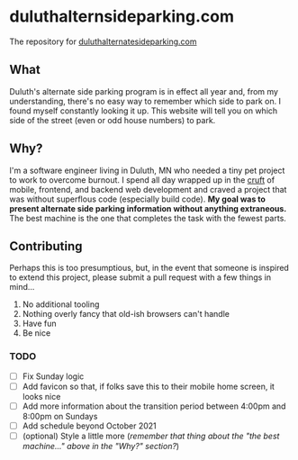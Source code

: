 # duluthalternsideparking.com

The repository for [duluthalternatesideparking.com](https://duluthalternatesideparking.com)

## What

Duluth's alternate side parking program is in effect all year and, from my understanding, there's no easy way to remember which side to park on.  I found myself constantly looking it up.  This website will tell you on which side of the street (even or odd house numbers) to park.

## Why?

I'm a software engineer living in Duluth, MN who needed a tiny pet project to work to overcome burnout.  I spend all day wrapped up in the [cruft](https://en.wikipedia.org/wiki/Cruft) of mobile, frontend, and backend web development and craved a project that was without superflous code (especially build code).  **My goal was to present alternate side parking information without anything extraneous.** The best machine is the one that completes the task with the fewest parts.

## Contributing

Perhaps this is too presumptious, but, in the event that someone is inspired to extend this project, please submit a pull request with a few things in mind...

1. No additional tooling
2. Nothing overly fancy that old-ish browsers can't handle
3. Have fun
4. Be nice

### TODO

- [ ] Fix Sunday logic
- [ ] Add favicon so that, if folks save this to their mobile home screen, it looks nice
- [ ] Add more information about the transition period between 4:00pm and 8:00pm on Sundays
- [ ] Add schedule beyond October 2021
- [ ] (optional) Style a little more (_remember that thing about the "the best machine..." above in
  the "Why?" section?_)
